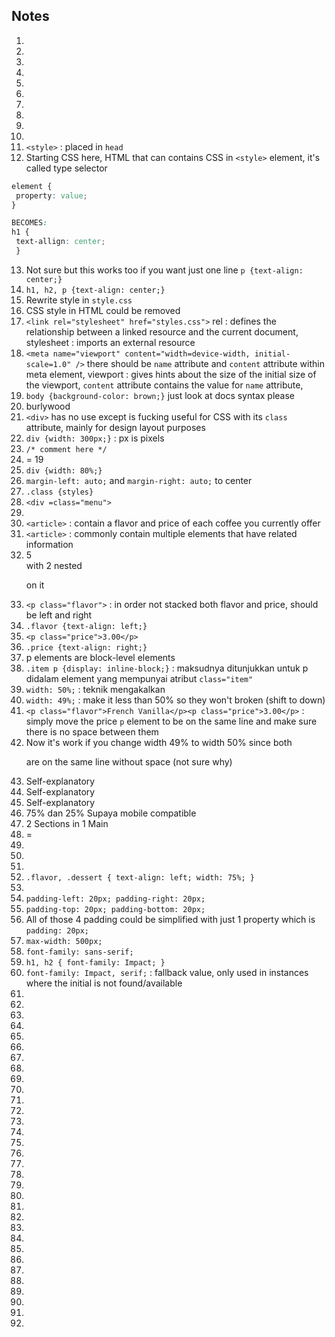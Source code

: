 ## Notes

1.
2.
3.
4.
5.
6.
7.
8.
9.
10.
11. `<style>` : placed in `head`
12. Starting CSS here, HTML that can contains CSS in `<style>` element, it's called type selector
```css
element {
 property: value;
}

BECOMES:
h1 {
 text-allign: center;
 }
```
13. Not sure but this works too if you want just one line `p {text-align: center;}`
14. `h1, h2, p {text-align: center;}`
15. Rewrite style in `style.css`
16. CSS style in HTML could be removed
17. `<link rel="stylesheet" href="styles.css">` rel : defines the relationship between a linked resource and the current document, stylesheet : imports an external resource
18. `<meta name="viewport" content="width=device-width, initial-scale=1.0" />` there should be `name` attribute and `content` attribute within meta element, viewport : gives hints about the size of the initial size of the viewport, `content` attribute contains the value for `name` attribute,
19. `body {background-color: brown;}` just look at docs syntax please
20. burlywood
21. `<div>` has no use except is fucking useful for CSS with its `class` attribute, mainly for design layout purposes 
22. `div {width: 300px;}` : px is pixels
23. `/* comment here */`
24. = 19
25. `div {width: 80%;}`
26. `margin-left: auto;` and `margin-right: auto;` to center
27. `.class {styles}`
28. `<div =class="menu">`
29. 
30. `<article>` :  contain a flavor and price of each coffee you currently offer
31. `<article>` : commonly contain multiple elements that have related information
32. 5 <article> with 2 nested <p> on it
33. `<p class="flavor">` : in order not stacked both flavor and price, should be left and right
34. `.flavor {text-align: left;}`
35. `<p class="price">3.00</p>`
36. `.price {text-align: right;}`
37. p elements are block-level elements
38. `.item p {display: inline-block;}` : maksudnya ditunjukkan untuk p didalam element yang mempunyai atribut `class="item"`
39. `width: 50%;` : teknik mengakalkan
40. `width: 49%;` : make it less than 50% so they won't broken (shift to down)
41. `<p class="flavor">French Vanilla</p><p class="price">3.00</p>` : simply move the price `p` element to be on the same line and make sure there is no space between them
42. Now it's work if you change width 49% to width 50% since both <p> are on the same line without space (not sure why)
43. Self-explanatory
44. Self-explanatory
45. Self-explanatory
46. 75% dan 25% Supaya mobile compatible
47. 2 Sections in 1 Main
48. =
49. 
50.
51.
52. `.flavor, .dessert { text-align: left; width: 75%; }`
53.
54. `padding-left: 20px; padding-right: 20px;`
55. `padding-top: 20px; padding-bottom: 20px;`
56. All of those 4 padding could be simplified with just 1 property which is `padding: 20px;`
57. `max-width: 500px;`
58. `font-family: sans-serif;`
59. `h1, h2 { font-family: Impact; }`
60. `font-family: Impact, serif;` : fallback value, only used in instances where the initial is not found/available 
61. 
62.
63.
64.
65.
66.
67.
68.
69.
70.
71.
72.
73.
74.
75.
76.
77.
78.
79.
80.
81.
82.
83.
84.
85.
86.
87.
88.
89.
90.
91.
92.
